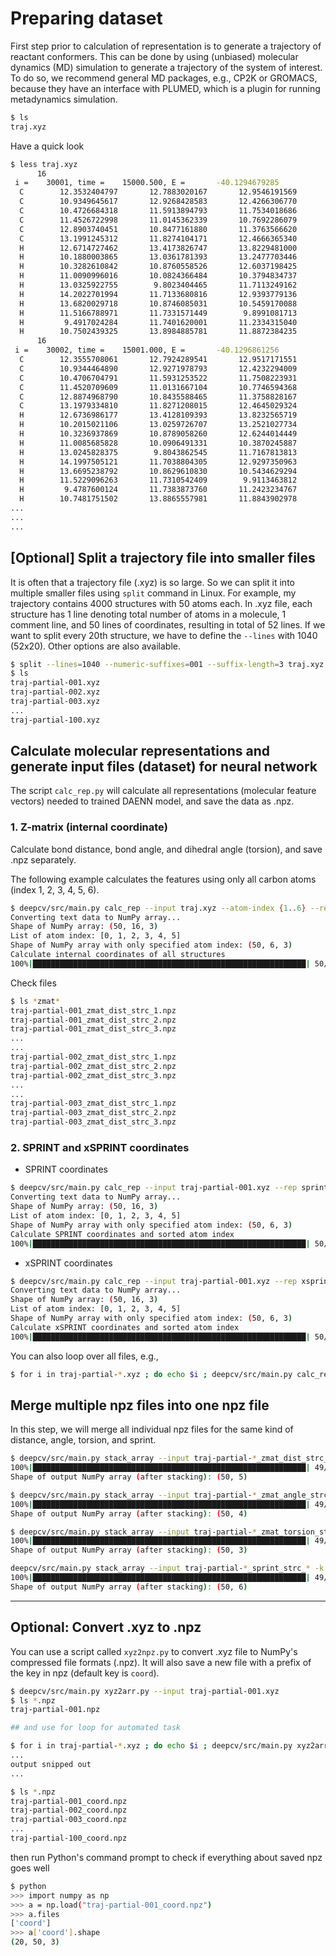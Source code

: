 # Preparing dataset

First step prior to calculation of representation is to generate a trajectory of reactant conformers. 
This can be done by using (unbiased) molecular dynamics (MD) simulation to generate a trajectory of the system of interest.
To do so, we recommend general MD packages, e.g., CP2K or GROMACS, because they have an interface with
PLUMED, which is a plugin for running metadynamics simulation.

```sh
$ ls
traj.xyz
```

Have a quick look
```sh
$ less traj.xyz
      16
 i =    30001, time =    15000.500, E =       -40.1294679285
  C        12.3532404797       12.7883020167       12.9546191569
  C        10.9349645617       12.9268428583       12.4266306770
  C        10.4726684318       11.5913894793       11.7534018686
  C        11.4526722998       11.0145362339       10.7692286079
  C        12.8903740451       10.8477161880       11.3763566620
  C        13.1991245312       11.8274104171       12.4666365340
  H        12.6714727462       13.4173826747       13.8229481000
  H        10.1880003865       13.0361781393       13.2477703446
  H        10.3282610842       10.8760558526       12.6037198425
  H        11.0090996016       10.0824366484       10.3794834737
  H        13.0325922755        9.8023404465       11.7113249162
  H        14.2022701994       11.7133680816       12.9393779136
  H        13.6820029718       10.8746085031       10.5459170088
  H        11.5166788971       11.7331571449        9.8991081713
  H         9.4917024284       11.7401620001       11.2334315040
  H        10.7502439325       13.8984885781       11.8872384235
      16
 i =    30002, time =    15001.000, E =       -40.1296861256
  C        12.3555708061       12.7924289541       12.9517171551
  C        10.9344464890       12.9271978793       12.4232294009
  C        10.4706704791       11.5931253522       11.7508223931
  C        11.4520709609       11.0131667104       10.7746594368
  C        12.8874968790       10.8435588465       11.3758828167
  C        13.1979334810       11.8271208015       12.4645029324
  H        12.6736986177       13.4128109393       13.8232565719
  H        10.2015021106       13.0259726707       13.2521027734
  H        10.3236937869       10.8789058260       12.6244014449
  H        11.0085685828       10.0906491331       10.3870245887
  H        13.0245828375        9.8043862545       11.7167813813
  H        14.1997505121       11.7038804305       12.9297350963
  H        13.6695238792       10.8629610830       10.5434629294
  H        11.5229096263       11.7310542409        9.9113463812
  H         9.4787600124       11.7383873760       11.2423234767
  H        10.7481751502       13.8865557981       11.8843902978
...
...
...
```

## [Optional] Split a trajectory file into smaller files

It is often that a trajectory file (.xyz) is so large. So we can split it into multiple smaller files using `split` command in Linux.
For example, my trajectory contains 4000 structures with 50 atoms each. In .xyz file, each structure has 1 line 
denoting total number of atoms in a molecule, 1 comment line, and 50 lines of coordinates, resulting in total of 52 lines. 
If we want to split every 20th structure, we have to define the `--lines` with 1040 (52x20). Other options are also available.

```sh
$ split --lines=1040 --numeric-suffixes=001 --suffix-length=3 traj.xyz traj-partial- --additional-suffix=.xyz
$ ls
traj-partial-001.xyz
traj-partial-002.xyz
traj-partial-003.xyz
...
traj-partial-100.xyz
```

## Calculate molecular representations and generate input files (dataset) for neural network

The script `calc_rep.py` will calculate all representations (molecular feature vectors) needed to trained 
DAENN model, and save the data as .npz.

### 1. Z-matrix (internal coordinate)

Calculate bond distance, bond angle, and dihedral angle (torsion), and save .npz separately.

The following example calculates the features using only all carbon atoms (index 1, 2, 3, 4, 5, 6).

```sh
$ deepcv/src/main.py calc_rep --input traj.xyz --atom-index {1..6} --rep zmat --save
Converting text data to NumPy array...
Shape of NumPy array: (50, 16, 3)
List of atom index: [0, 1, 2, 3, 4, 5]
Shape of NumPy array with only specified atom index: (50, 6, 3)
Calculate internal coordinates of all structures
100%|█████████████████████████████████████████████████████████████| 50/50 [00:00<00:00, 141.18it/s]
```

Check files
```sh
$ ls *zmat*
traj-partial-001_zmat_dist_strc_1.npz
traj-partial-001_zmat_dist_strc_2.npz
traj-partial-001_zmat_dist_strc_3.npz
...
...
traj-partial-002_zmat_dist_strc_1.npz
traj-partial-002_zmat_dist_strc_2.npz
traj-partial-002_zmat_dist_strc_3.npz
...
...
traj-partial-003_zmat_dist_strc_1.npz
traj-partial-003_zmat_dist_strc_2.npz
traj-partial-003_zmat_dist_strc_3.npz
```

### 2. SPRINT and xSPRINT coordinates

- SPRINT coordinates

```sh
$ deepcv/src/main.py calc_rep --input traj-partial-001.xyz --rep sprint --save
Converting text data to NumPy array...
Shape of NumPy array: (50, 16, 3)
List of atom index: [0, 1, 2, 3, 4, 5]
Shape of NumPy array with only specified atom index: (50, 6, 3)
Calculate SPRINT coordinates and sorted atom index
100%|█████████████████████████████████████████████████████████████| 50/50 [00:03<00:00, 14.00it/s]
```

- xSPRINT coordinates

```sh
$ deepcv/src/main.py calc_rep --input traj-partial-001.xyz --rep xsprint --save
Converting text data to NumPy array...
Shape of NumPy array: (50, 16, 3)
List of atom index: [0, 1, 2, 3, 4, 5]
Shape of NumPy array with only specified atom index: (50, 6, 3)
Calculate xSPRINT coordinates and sorted atom index
100%|█████████████████████████████████████████████████████████████| 50/50 [00:03<00:00, 14.00it/s]
```

You can also loop over all files, e.g.,

```sh
$ for i in traj-partial-*.xyz ; do echo $i ; deepcv/src/main.py calc_rep --input $i --rep zmat --save ; done
```

## Merge multiple npz files into one npz file

In this step, we will merge all individual npz files for the same kind of distance, angle, torsion, and sprint.

```sh
$ deepcv/src/main.py stack_array --input traj-partial-*_zmat_dist_strc_* -k dist
100%|█████████████████████████████████████████████████████████████| 49/49 [00:00<00:00, 376.17it/s]
Shape of output NumPy array (after stacking): (50, 5)

$ deepcv/src/main.py stack_array --input traj-partial-*_zmat_angle_strc_* -k angle
100%|█████████████████████████████████████████████████████████████| 49/49 [00:00<00:00, 285.08it/s]
Shape of output NumPy array (after stacking): (50, 4)

$ deepcv/src/main.py stack_array --input traj-partial-*_zmat_torsion_strc_* -k torsion
100%|█████████████████████████████████████████████████████████████| 49/49 [00:00<00:00, 394.47it/s]
Shape of output NumPy array (after stacking): (50, 3)

deepcv/src/main.py stack_array --input traj-partial-*_sprint_strc_* -k sprint
100%|█████████████████████████████████████████████████████████████| 49/49 [00:00<00:00, 5018.58it/s]
Shape of output NumPy array (after stacking): (50, 6)
```

---

## Optional: Convert .xyz to .npz

You can use a script called `xyz2npz.py` to convert .xyz file to NumPy's compressed file formats (.npz). 
It will also save a new file with a prefix of the key in npz (default key is `coord`).

```sh
$ deepcv/src/main.py xyz2arr.py --input traj-partial-001.xyz
$ ls *.npz
traj-partial-001.npz

## and use for loop for automated task

$ for i in traj-partial-*.xyz ; do echo $i ; deepcv/src/main.py xyz2arr.py --input $i ; done
...
output snipped out
...

$ ls *.npz
traj-partial-001_coord.npz
traj-partial-002_coord.npz
traj-partial-003_coord.npz
...
traj-partial-100_coord.npz
```

then run Python's command prompt to check if everything about saved npz goes well

```sh
$ python
>>> import numpy as np
>>> a = np.load("traj-partial-001_coord.npz")
>>> a.files
['coord']
>>> a['coord'].shape
(20, 50, 3)
```
